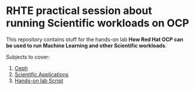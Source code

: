 # RHTE practical session about running Scientific workloads on OCP

This repository contains stuff for the hands-on lab **How Red Hat OCP can be used to run Machine Learning and other Scientific workloads**.

Subjects to cover:

1. [Ceph](Ceph-nano/README.md)
2. [Scientific Applications](Scientific_Applications/README.md)
3. [Hands-on lab Script](hands-on-lab-script/README.md)
